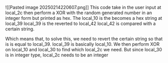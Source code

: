 ![[Pasted image 20250214220607.png]]
This code take in the user input at local_2c then perform a XOR with the random generated number in an integer form but printed as hex. 
The local_10 is the becomes a hex string at local_39
local_39 is the reverted to local_42
local_42 is compared with a certain string.

Which means that, to solve this, we need to revert the certain string so that is is equal to local_39. local_39 is basically local_10. We then perform XOR on local_10 and local_30 to find which local_2c we need. But since local_30 is in integer type, local_2c needs to be an integer